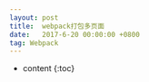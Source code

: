 ```yaml
---
layout: post
title:  webpack打包多页面
date:   2017-6-20 00:00:00 +0800
tag: Webpack
---
```


* content
{:toc}


